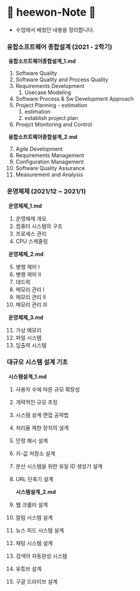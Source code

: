# 🌈 heewon-Note 🌈

* 수업에서 배웠던 내용을 정리합니다.



### **융합소프트웨어 종합설계 (2021 - 2학기)**

​	**융합소프트웨어종합설계_1.md**

1. Software Quality
2. Software Quality and Process Quality
3. Requirements Development
   	1. Usecase Modeling
4. Software Process & Sw Development Approach
5. Project Planning - estimation
   	1. estimation
   	2. establish project plan
6. Proejct Monitoring and Control

​	**융합소프트웨어종합설계_2.md**

7. Agile Development
8. Requirements Management
9. Configuration Management
10. Software Quality Assurance
11. Measurement and Analysis



### 운영체제 (2021/12 ~ 2021/1)

​	**운영체제_1.md**

1. 운영체제 개요
2. 컴퓨터 시스템의 구조
3. 프로세스 관리
4. CPU 스케줄링

​	**운영체제_2.md**

5. 병행 제어 I 
6. 병행 제어 II
7. 데드락
8. 메모리 관리 I
9. 메모리 관리 II
10. 메모리 관리 III

​	**운영체제_3.md**

11. 가상 메모리
12. 파일 시스템
13. 입출력 시스템



### 대규모 시스템 설계 기초

​	**시스템설계_1.md**

1. 사용자 수에 따른 규모 확장성

2. 개략적인 규모 추정

3. 시스템 설계 면접 공략법

4. 처리율 제한 장치의 설계

5. 안정 해시 설계

6. 키-값 저장소 설계

7. 분산 시스템을 위한 유일 ID 생성기 설계

8. URL 단축기 설계

   **시스템설계_2.md**

9. 웹 크롤러 설계

10. 알림 시스템 설계

11. 뉴스 피드 시스템 설계

12. 채팅 시스템 설계

13. 검색어 자동완성 시스템

14. 유튜브 설계

15. 구글 드라이브 설계

